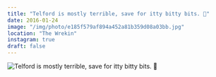 ```yaml
---
title: "Telford is mostly terrible, save for itty bitty bits. 🌅"
date: 2016-01-24
image: "/img/photo/e185f579af894a452a81b359d08a03bb.jpg"
location: "The Wrekin"
instagram: true
draft: false
---
```


![Telford is mostly terrible, save for itty bitty bits. 🌅](/img/photo/e185f579af894a452a81b359d08a03bb.jpg)
